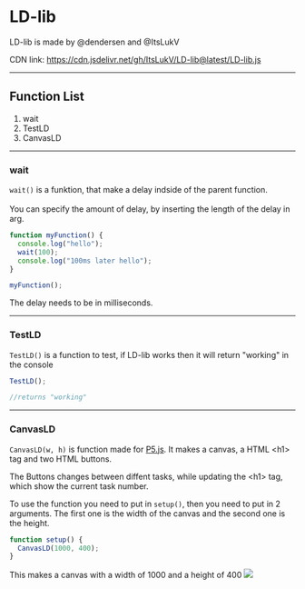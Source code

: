 # LD-lib

LD-lib is made by @dendersen and @ItsLukV

CDN link: https://cdn.jsdelivr.net/gh/ItsLukV/LD-lib@latest/LD-lib.js

---

## Function List

1. wait
2. TestLD
3. CanvasLD

---

### wait

`wait()` is a funktion, that make a delay indside of the parent function.<br><br>
You can specify the amount of delay, by inserting the length of the delay in arg.

```js
function myFunction() {
  console.log("hello");
  wait(100);
  console.log("100ms later hello");
}

myFunction();
```

The delay needs to be in milliseconds.

---

### TestLD

`TestLD()` is a function to test, if LD-lib works then it will return "working" in the console

```js
TestLD();

//returns "working"
```

---

### CanvasLD

`CanvasLD(w, h)` is function made for [P5.js](https://p5js.org/).
It makes a canvas, a HTML \<h1> tag and two HTML buttons.<br>

The Buttons changes between diffent tasks, while updating the \<h1> tag, which show the current task number.<br>

To use the function you need to put in `setup()`, then you need to put in 2 arguments. The first one is the width of the canvas and the second one is the height.

```js
function setup() {
  CanvasLD(1000, 400);
}
```

This makes a canvas with a width of 1000 and a height of 400
![](https://i.imgur.com/Pbphirc.png)
